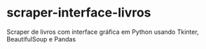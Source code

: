 # scraper-interface-livros
Scraper de livros com interface gráfica em Python usando Tkinter, BeautifulSoup e Pandas
